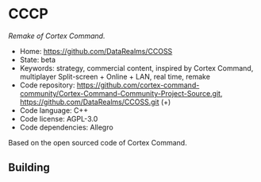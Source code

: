 # CCCP

_Remake of Cortex Command._

- Home: https://github.com/DataRealms/CCOSS
- State: beta
- Keywords: strategy, commercial content, inspired by Cortex Command, multiplayer Split-screen + Online + LAN, real time, remake
- Code repository: https://github.com/cortex-command-community/Cortex-Command-Community-Project-Source.git, https://github.com/DataRealms/CCOSS.git (+)
- Code language: C++
- Code license: AGPL-3.0
- Code dependencies: Allegro

Based on the open sourced code of Cortex Command.

## Building
